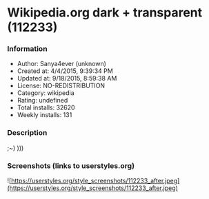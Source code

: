 # Wikipedia.org dark + transparent (112233)

### Information
- Author: Sanya4ever (unknown)
- Created at: 4/4/2015, 9:39:34 PM
- Updated at: 9/18/2015, 8:59:38 AM
- License: NO-REDISTRIBUTION
- Category: wikipedia
- Rating: undefined
- Total installs: 32620
- Weekly installs: 131


### Description
;~)  )))


### Screenshots (links to userstyles.org)
![https://userstyles.org/style_screenshots/112233_after.jpeg](https://userstyles.org/style_screenshots/112233_after.jpeg)


